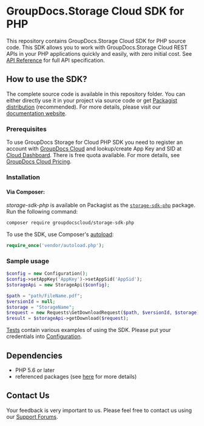 # GroupDocs.Storage Cloud SDK for PHP
This repository contains GroupDocs.Storage Cloud SDK for PHP source code. This SDK allows you to work with GroupDocs.Storage Cloud REST APIs in your PHP applications quickly and easily, with zero initial cost.
See [API Reference](https://apireference.groupdocs.cloud/storage/) for full API specification.

## How to use the SDK?
The complete source code is available in this repository folder. You can either directly use it in your project via source code or get [Packagist distribution](https://packagist.org/packages/groupdocscloud/storage-sdk-php) (recommended). For more details, please visit our [documentation website](https://docs.groupdocs.cloud/display/storagecloud/Available+SDKs).

### Prerequisites

To use GroupDocs Storage for Cloud PHP SDK you need to register an account with [GroupDocs Cloud](https://www.groupdocs.cloud/) and lookup/create App Key and SID at [Cloud Dashboard](https://dashboard.groupdocs.cloud/#/apps). There is free quota available. For more details, see [GroupDocs Cloud Pricing](https://purchase.groupdocs.cloud/pricing).

### Installation

#### Via Composer:
*storage-sdk-php* is available on Packagist as the
[`storage-sdk-php`](https://packagist.org/packages/groupdocscloud/storage-sdk-php) package. Run the following command:
```bash
composer require groupdocscloud/storage-sdk-php
```

To use the SDK, use Composer's [autoload](https://getcomposer.org/doc/00-intro.md#autoloading):

```php
require_once('vendor/autoload.php');
```

### Sample usage

```php
$config = new Configuration();
$config->setAppKey('AppKey')->setAppSid('AppSid');
$storageApi = new StorageApi($config);

$path = "path/FileName.pdf";
$versionId = null;
$storage = "StorageName";
$request = new Requests\GetDownloadRequest($path, $versionId, $storage);
$result = $storageApi->getDownload($request);
```
      
[Tests](tests/GroupDocs/Storage) contain various examples of using the SDK.
Please put your credentials into [Configuration](src/GroupDocs/Storage/Configuration.php).

## Dependencies
- PHP 5.6 or later
- referenced packages (see [here](composer.json) for more details)

## Contact Us
Your feedback is very important to us. Please feel free to contact us using our [Support Forums](https://forum.groupdocs.cloud/c/storage).
